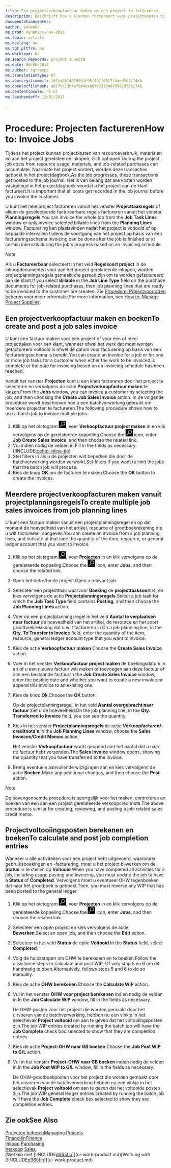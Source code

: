 ```yaml
---
title: Een projectverkoopfactuur maken om een project te factureren
description: Beschrijft hoe u klanten factureert voor projectkosten tijdens de voortgang van een project.
documentationcenter: 
author: SorenGP
ms.prod: dynamics-nav-2018
ms.topic: article
ms.devlang: na
ms.tgt_pltfrm: na
ms.workload: na
ms.search.keywords: project invoice
ms.date: 06/06/2017
ms.author: sgroespe
ms.translationtype: HT
ms.sourcegitcommit: 1dfba8b14019991c95f40ffd5f7fbaed5df414eb
ms.openlocfilehash: a8779c13b4af9e4cab09a231949799a2d7561746
ms.contentlocale: nl-nl
ms.lasthandoff: 12/01/2017

---
```

# <a name="how-to-invoice-jobs"></a><span data-ttu-id="241d3-103">Procedure: Projecten factureren</span><span class="sxs-lookup"><span data-stu-id="241d3-103">How to: Invoice Jobs</span></span>
<span data-ttu-id="241d3-104">Tijdens het project kunnen projectkosten van resourceverbruik, materialen en aan het project gerelateerde inkopen, zich ophopen.</span><span class="sxs-lookup"><span data-stu-id="241d3-104">During the project, job costs from resource usage, materials, and job-related purchases can accumulate.</span></span> <span data-ttu-id="241d3-105">Naarmate het project vordert, worden deze transacties geboekt in het projectdagboek.</span><span class="sxs-lookup"><span data-stu-id="241d3-105">As the job progresses, these transactions get posted to the job journal.</span></span> <span data-ttu-id="241d3-106">Het is van belang dat alle kosten worden vastgelegd in het projectdagboek voordat u het project aan de klant factureert.</span><span class="sxs-lookup"><span data-stu-id="241d3-106">It is important that all costs get recorded in the job journal before you invoice the customer.</span></span>

<span data-ttu-id="241d3-107">U kunt het hele project factureren vanuit het venster **Projecttaakregels** of alleen de geselecteerde factureerbare regels factureren vanuit het venster **Planningsregels**.</span><span class="sxs-lookup"><span data-stu-id="241d3-107">You can invoice the whole job from the **Job Task Lines** window or only invoice selected billable lines from the **Planning Lines** window.</span></span> <span data-ttu-id="241d3-108">Facturering kan plaatsvinden nadat het project is voltooid of op bepaalde intervallen tijdens de voortgang van het project op basis van een factureringsschema.</span><span class="sxs-lookup"><span data-stu-id="241d3-108">Invoicing can be done after the job is finished or at certain intervals during the job's progress based on an invoicing schedule.</span></span>

> [!NOTE]  
>   <span data-ttu-id="241d3-109">Als u **Factureerbaar** selecteert in het veld **Regelsoort project** in de inkoopdocumenten voor aan het project gerelateerde inkopen, worden projectplanningsregels gemaakt die gereed zijn om te worden gefactureerd aan de klant.</span><span class="sxs-lookup"><span data-stu-id="241d3-109">If you select **Billable** in the **Job Line Type** field on the purchase documents for job-related purchases, then job planning lines that are ready to be invoiced to the customer are created.</span></span> <span data-ttu-id="241d3-110">Zie [Procedure: Projectvoorraden beheren](projects-how-manage-project-supplies.md) voor meer informatie.</span><span class="sxs-lookup"><span data-stu-id="241d3-110">For more information, see [How to: Manage Project Supplies](projects-how-manage-project-supplies.md).</span></span>

## <a name="to-create-and-post-a-job-sales-invoice"></a><span data-ttu-id="241d3-111">Een projectverkoopfactuur maken en boeken</span><span class="sxs-lookup"><span data-stu-id="241d3-111">To create and post a job sales invoice</span></span>
<span data-ttu-id="241d3-112">U kunt een factuur maken voor een project of voor één of meer projecttaken voor een klant, wanneer ofwel het werk dat moet worden gefactureerd voltooid is ofwel de datum voor facturering op basis van een factureringsschema is bereikt.</span><span class="sxs-lookup"><span data-stu-id="241d3-112">You can create an invoice for a job or for one or more job tasks for a customer when either the work to be invoiced is complete or the date for invoicing based on an invoicing schedule has been reached.</span></span>

<span data-ttu-id="241d3-113">Vanuit het venster **Projecten** kunt u een klant factureren door het project te selecteren en vervolgens de actie **Projectverkoopfactuur maken** te kiezen.</span><span class="sxs-lookup"><span data-stu-id="241d3-113">From the **Jobs** window, you can invoice a customer by selecting the job, and then choosing the **Create Job Sales Invoice** action.</span></span> <span data-ttu-id="241d3-114">In de volgende procedure wordt beschreven hoe u een batchverwerking gebruikt om meerdere projecten te factureren.</span><span class="sxs-lookup"><span data-stu-id="241d3-114">The following procedure shows how to use a batch job to invoice multiple jobs.</span></span>  

1. <span data-ttu-id="241d3-115">Klik op het pictogram ![Zoeken naar pagina of rapport](media/ui-search/search_small.png "pictogram Zoeken naar pagina of rapport"), voer **Verkoopfactuur project maken** in en klik vervolgens op de gerelateerde koppeling.</span><span class="sxs-lookup"><span data-stu-id="241d3-115">Choose the ![Search for Page or Report](media/ui-search/search_small.png "Search for Page or Report icon") icon, enter **Job Create Sales Invoice**, and then choose the related link.</span></span>  
2. <span data-ttu-id="241d3-116">Vul indien nodig de velden in.</span><span class="sxs-lookup"><span data-stu-id="241d3-116">Fill in the fields as necessary.</span></span> [!INCLUDE[tooltip-inline-tip](includes/tooltip-inline-tip_md.md)]
3. <span data-ttu-id="241d3-117">Stel filters in als u de projecten wilt beperken die door de batchverwerking worden verwerkt.</span><span class="sxs-lookup"><span data-stu-id="241d3-117">Set filters if you want to limit the jobs that the batch job will process.</span></span>
4. <span data-ttu-id="241d3-118">Kies de knop **OK** om de facturen te maken.</span><span class="sxs-lookup"><span data-stu-id="241d3-118">Choose the **OK** button to create the invoices.</span></span>  

## <a name="to-create-multiple-job-sales-invoices-from-job-planning-lines"></a><span data-ttu-id="241d3-119">Meerdere projectverkoopfacturen maken vanuit projectplanningsregels</span><span class="sxs-lookup"><span data-stu-id="241d3-119">To create multiple job sales invoices from job planning lines</span></span>
<span data-ttu-id="241d3-120">U kunt een factuur maken vanuit een projectplanningsregel en op dat moment de hoeveelheid van het artikel, resource of grootboekrekening die u wilt factureren, aangeven.</span><span class="sxs-lookup"><span data-stu-id="241d3-120">You can create an invoice from a job planning lines, and indicate at that time the quantity of the item, resource, or general ledger account that you want to invoice.</span></span>

1. <span data-ttu-id="241d3-121">Klik op het pictogram ![Zoeken naar pagina of rapport](media/ui-search/search_small.png "pictogram Zoeken naar pagina of rapport"), voer **Projecten** in en klik vervolgens op de gerelateerde koppeling.</span><span class="sxs-lookup"><span data-stu-id="241d3-121">Choose the ![Search for Page or Report](media/ui-search/search_small.png "Search for Page or Report icon") icon, enter **Jobs**, and then choose the related link.</span></span>
2. <span data-ttu-id="241d3-122">Open het betreffende project.</span><span class="sxs-lookup"><span data-stu-id="241d3-122">Open a relevant job.</span></span>
3. <span data-ttu-id="241d3-123">Selecteer een projecttaak waarvoor **Boeking** de **projecttaaksoort** is, en kies vervolgens de actie **Projectplanningsregels**.</span><span class="sxs-lookup"><span data-stu-id="241d3-123">Select a job task for which the **Job Task Type** field contains **Posting**, and then choose the **Job Planning Lines** action.</span></span>  
4. <span data-ttu-id="241d3-124">Voer op een projectplanningsregel in het veld **Aantal te verplaatsen naar factuur** de hoeveelheid van het artikel, de resource en het soort grootboekrekening dat u wilt factureren in.</span><span class="sxs-lookup"><span data-stu-id="241d3-124">On a job planning line, in the **Qty. To Transfer to Invoice** field, enter the quantity of the item, resource, general ledger account type that you want to invoice.</span></span>  
5. <span data-ttu-id="241d3-125">Kies de actie **Verkoopfactuur maken**.</span><span class="sxs-lookup"><span data-stu-id="241d3-125">Choose the **Create Sales Invoice** action.</span></span>
6. <span data-ttu-id="241d3-126">Voer in het venster **Verkoopfactuur project maken** de boekingsdatum in en of u een nieuwe factuur wilt maken of toevoegen aan deze factuur of aan een bestaande factuur.</span><span class="sxs-lookup"><span data-stu-id="241d3-126">In the **Job Create Sales Invoice** window, enter the posting date and whether you want to create a new invoice or append this invoice to an existing one.</span></span>
7. <span data-ttu-id="241d3-127">Kies de knop **Ok**.</span><span class="sxs-lookup"><span data-stu-id="241d3-127">Choose the **OK** button.</span></span>  

    <span data-ttu-id="241d3-128">Op de projectplanningsregel, in het veld **Aantal overgebracht naar factuur** ziet u de hoeveelheid.</span><span class="sxs-lookup"><span data-stu-id="241d3-128">On the job planning line, in the **Qty. Transferred to Invoice** field, you can see the quantity.</span></span>
8. <span data-ttu-id="241d3-129">Kies in het venster **Projectplanningsregels** de actie **Verkoopfacturen/-creditnota's**.</span><span class="sxs-lookup"><span data-stu-id="241d3-129">In the **Job Planning Lines** window, choose the **Sales Invoices/Credit Memos** action.</span></span>

    <span data-ttu-id="241d3-130">Het venster **Verkoopfactuur** wordt geopend met het aantal dat u naar de factuur hebt verzonden.</span><span class="sxs-lookup"><span data-stu-id="241d3-130">The **Sales Invoice** window opens, showing the quantity that you have transferred to the invoice.</span></span>  
9. <span data-ttu-id="241d3-131">Breng eventuele aanvullende wijzigingen aan en kies vervolgens de actie **Boeken**.</span><span class="sxs-lookup"><span data-stu-id="241d3-131">Make any additional changes, and then choose the **Post** action.</span></span>

> [!NOTE]  
>   <span data-ttu-id="241d3-132">De bovengenoemde procedure is soortgelijk voor het maken, controleren en boeken van een aan een project gerelateerde verkoopcreditnota.</span><span class="sxs-lookup"><span data-stu-id="241d3-132">The above procedure is similar for creating, reviewing, and posting a job-related sales credit memo.</span></span>

## <a name="to-calculate-and-post-job-completion-entries"></a><span data-ttu-id="241d3-133">Projectvoltooiingsposten berekenen en boeken</span><span class="sxs-lookup"><span data-stu-id="241d3-133">To calculate and post job completion entries</span></span>
<span data-ttu-id="241d3-134">Wanneer u alle activiteiten voor een project hebt uitgevoerd, waaronder gebruiksboekingen en -facturering, moet u het project bijwerken om de **Status** in te stellen op **Voltooid**.</span><span class="sxs-lookup"><span data-stu-id="241d3-134">When you have completed all activities for a job, including usage posting and invoicing, you must update the job to have a **Status** of **Completed**.</span></span> <span data-ttu-id="241d3-135">Vervolgens moet u eventueel OHW tegenboeken dat naar het grootboek is geboekt.</span><span class="sxs-lookup"><span data-stu-id="241d3-135">Then, you must reverse any WIP that has been posted to the general ledger.</span></span>

1. <span data-ttu-id="241d3-136">Klik op het pictogram ![Zoeken naar pagina of rapport](media/ui-search/search_small.png "pictogram Zoeken naar pagina of rapport"), voer **Projecten** in en klik vervolgens op de gerelateerde koppeling.</span><span class="sxs-lookup"><span data-stu-id="241d3-136">Choose the ![Search for Page or Report](media/ui-search/search_small.png "Search for Page or Report icon") icon, enter **Jobs**, and then choose the related link.</span></span>  
2. <span data-ttu-id="241d3-137">Selecteer een open project en kies vervolgens de actie **Bewerken**.</span><span class="sxs-lookup"><span data-stu-id="241d3-137">Select an open job, and then choose the **Edit** action.</span></span>
3. <span data-ttu-id="241d3-138">Selecteer in het veld **Status** de optie **Voltooid**.</span><span class="sxs-lookup"><span data-stu-id="241d3-138">In the **Status** field, select **Completed**.</span></span>
4. <span data-ttu-id="241d3-139">Volg de hulpstappen om OHW te berekenen en te boeken.</span><span class="sxs-lookup"><span data-stu-id="241d3-139">Follow the assistance steps to calculate and post WIP.</span></span> <span data-ttu-id="241d3-140">Of volg stap 5 en 6 om dit handmatig te doen.</span><span class="sxs-lookup"><span data-stu-id="241d3-140">Alternatively, follows steps 5 and 6 to do so manually.</span></span>  
5. <span data-ttu-id="241d3-141">Kies de actie **OHW berekenen**.</span><span class="sxs-lookup"><span data-stu-id="241d3-141">Choose the **Calculate WIP** action.</span></span>
6. <span data-ttu-id="241d3-142">Vul in het venster **OHW voor project berekenen** indien nodig de velden in.</span><span class="sxs-lookup"><span data-stu-id="241d3-142">In the **Job Calculate WIP** window, fill in the fields as necessary.</span></span>  

     <span data-ttu-id="241d3-143">De OHW-posten voor het project die worden gemaakt door het uitvoeren van de batchverwerking, hebben nu een vinkje in het selectievak **Project voltooid** om aan te geven dat het voltooiingsposten zijn.</span><span class="sxs-lookup"><span data-stu-id="241d3-143">The job WIP entries created by running the batch job will have the **Job Complete** check box selected to show that they are completion entries.</span></span>  
7. <span data-ttu-id="241d3-144">Kies de actie **Project-OHW naar GB boeken**.</span><span class="sxs-lookup"><span data-stu-id="241d3-144">Choose the **Job Post WIP to G/L** action.</span></span>
8. <span data-ttu-id="241d3-145">Vul in het venster **Project-OHW naar GB boeken** indien nodig de velden in.</span><span class="sxs-lookup"><span data-stu-id="241d3-145">In the **Job Post WIP to G/L** window, fill in the fields as necessary.</span></span>  

     <span data-ttu-id="241d3-146">De OHW-grootboekposten voor het project die worden gemaakt door het uitvoeren van de batchverwerking hebben nu een vinkje in het selectievak **Project voltooid** om aan te geven dat het voltooide posten zijn.</span><span class="sxs-lookup"><span data-stu-id="241d3-146">The job WIP general ledger entries created by running the batch job will have the **Job Complete** check box selected to show they are completion entries.</span></span>

## <a name="see-also"></a><span data-ttu-id="241d3-147">Zie ook</span><span class="sxs-lookup"><span data-stu-id="241d3-147">See Also</span></span>
[<span data-ttu-id="241d3-148">Projecten beheren</span><span class="sxs-lookup"><span data-stu-id="241d3-148">Managing Projects</span></span>](projects-manage-projects.md)  
[<span data-ttu-id="241d3-149">Financiën</span><span class="sxs-lookup"><span data-stu-id="241d3-149">Finance</span></span>](finance.md)  
<span data-ttu-id="241d3-150">[Inkoop](purchasing-manage-purchasing.md)       </span><span class="sxs-lookup"><span data-stu-id="241d3-150">[Purchasing](purchasing-manage-purchasing.md)       </span></span>  
<span data-ttu-id="241d3-151">[Verkoop](sales-manage-sales.md)    </span><span class="sxs-lookup"><span data-stu-id="241d3-151">[Sales](sales-manage-sales.md)    </span></span>  
<span data-ttu-id="241d3-152">[Werken met [!INCLUDE[d365fin](includes/d365fin_md.md)]](ui-work-product.md)</span><span class="sxs-lookup"><span data-stu-id="241d3-152">[Working with [!INCLUDE[d365fin](includes/d365fin_md.md)]](ui-work-product.md)</span></span>  

